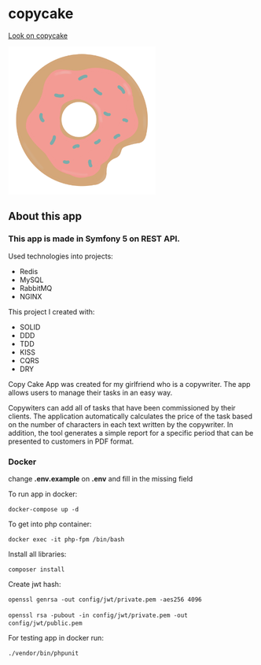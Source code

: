 # copycake

<a href="https://copycake.pl/" target="_blank">Look on copycake</a>

<img src="icon.png" alt="drawing" width="300"/>

## About this app

### This app is made in Symfony 5 on REST API.

Used technologies into projects: 
 - Redis
 - MySQL 
 - RabbitMQ
 - NGINX

This project I created with:
  - SOLID
  - DDD
  - TDD
  - KISS
  - CQRS
  - DRY

Copy Cake App was created for my girlfriend who is a copywriter. The app allows users to manage their tasks in an easy way.

Copywiters can add all of tasks that have been commissioned by their clients.
The application automatically calculates the price of the task based on the number of characters in each text written by the copywriter.
In addition, the tool generates a simple report for a specific period that can be presented to customers in PDF format.

### Docker

change <b>.env.example</b> on <b>.env</b> and fill in the missing field

To run app in docker:

    docker-compose up -d

To get into php container:

    docker exec -it php-fpm /bin/bash

Install all libraries:

    composer install

Create jwt hash:

    openssl genrsa -out config/jwt/private.pem -aes256 4096
      
    openssl rsa -pubout -in config/jwt/private.pem -out config/jwt/public.pem

For testing app in docker run:

    ./vendor/bin/phpunit